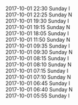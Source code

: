 2017-10-01 22:30 Sunday  I  
2017-10-01 22:25 Sunday  N  
2017-10-01 19:30 Sunday  I  
2017-10-01 19:15 Sunday  N  
2017-10-01 18:05 Sunday  I  
2017-10-01 11:50 Sunday  N  
2017-10-01 09:35 Sunday  I  
2017-10-01 09:30 Sunday  N  
2017-10-01 08:15 Sunday  I  
2017-10-01 08:10 Sunday  N  
2017-10-01 07:15 Sunday  I  
2017-10-01 07:10 Sunday  N  
2017-10-01 06:45 Sunday  I  
2017-10-01 06:40 Sunday  N  
2017-10-01 05:55 Sunday  I  
